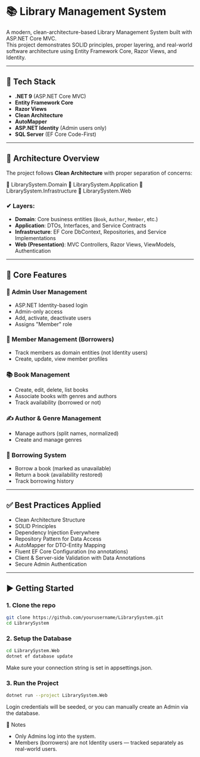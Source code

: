 ﻿# 📚 Library Management System

A modern, clean-architecture-based Library Management System built with ASP.NET Core MVC.  
This project demonstrates SOLID principles, proper layering, and real-world software architecture using Entity Framework Core, Razor Views, and Identity.

---

## 🔧 Tech Stack

- **.NET 9** (ASP.NET Core MVC)
- **Entity Framework Core**
- **Razor Views**
- **Clean Architecture**
- **AutoMapper**
- **ASP.NET Identity** (Admin users only)
- **SQL Server** (EF Core Code-First)

---

## 🧠 Architecture Overview

The project follows **Clean Architecture** with proper separation of concerns:

📁 LibrarySystem.Domain
📁 LibrarySystem.Application
📁 LibrarySystem.Infrastructure
📁 LibrarySystem.Web


### ✔ Layers:

- **Domain**: Core business entities (`Book`, `Author`, `Member`, etc.)
- **Application**: DTOs, Interfaces, and Service Contracts
- **Infrastructure**: EF Core DbContext, Repositories, and Service Implementations
- **Web (Presentation)**: MVC Controllers, Razor Views, ViewModels, Authentication

---

## 📁 Core Features

### 👤 Admin User Management
- ASP.NET Identity-based login
- Admin-only access
- Add, activate, deactivate users
- Assigns "Member" role

### 👥 Member Management (Borrowers)
- Track members as domain entities (not Identity users)
- Create, update, view member profiles

### 📚 Book Management
- Create, edit, delete, list books
- Associate books with genres and authors
- Track availability (borrowed or not)

### ✍️ Author & Genre Management
- Manage authors (split names, normalized)
- Create and manage genres

### 🔁 Borrowing System
- Borrow a book (marked as unavailable)
- Return a book (availability restored)
- Track borrowing history

---

## ✅ Best Practices Applied

- Clean Architecture Structure
- SOLID Principles
- Dependency Injection Everywhere
- Repository Pattern for Data Access
- AutoMapper for DTO-Entity Mapping
- Fluent EF Core Configuration (no annotations)
- Client & Server-side Validation with Data Annotations
- Secure Admin Authentication

---

## ▶️ Getting Started

### 1. Clone the repo
```bash
git clone https://github.com/yourusername/LibrarySystem.git
cd LibrarySystem
```

### 2. Setup the Database
```bash
cd LibrarySystem.Web
dotnet ef database update
```
Make sure your connection string is set in appsettings.json.

### 3. Run the Project
```bash
dotnet run --project LibrarySystem.Web
```
Login credentials will be seeded, or you can manually create an Admin via the database.

📌 Notes

- Only Admins log into the system.
- Members (borrowers) are not Identity users — tracked separately as real-world users.


